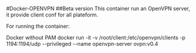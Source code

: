 #Docker-OPENVPN
##Beta version
This container run an OpenVPN server, it provide client conf for all plateform.

For running the container:

Docker without PAM
docker run -it -v /root/client:/etc/openvpn/clients -p 1194:1194/udp --privileged --name openvpn-server ovpn:v0.4


